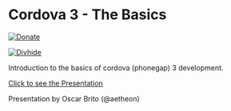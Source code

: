 # Cordova 3 - The Basics

[![Donate](https://www.paypalobjects.com/en_US/i/btn/btn_donate_LG.gif)](https://www.paypal.com/cgi-bin/webscr?cmd=_donations&business=NYVPSL7GBYD6A&lc=US&item_name=Oscar%20Brito&currency_code=EUR&bn=PP%2dDonationsBF%3abtn_donateCC_LG%2egif%3aNonHosted)

[![Divhide](http://site.divhide.com/assets/img/github_powered_by.jpg)](http://site.divhide.com/) 

Introduction to the basics of cordova (phonegap) 3 development.

[Click to see the Presentation](https://rawgithub.com/aetheon/presentation-cordova-3-the-basics/master/index.html)

Presentation by Oscar Brito (@aetheon)
